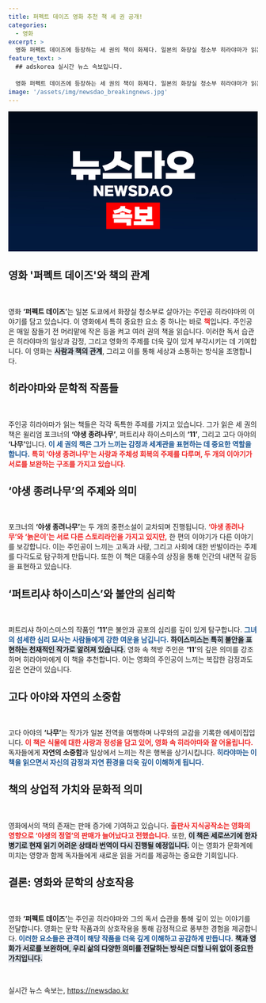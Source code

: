```yaml
---
title: 퍼펙트 데이즈 영화 추천 책 세 권 공개!
categories:
  - 영화
excerpt: >
  영화 퍼펙트 데이즈에 등장하는 세 권의 책이 화제다. 일본의 화장실 청소부 히라야마가 읽는 이 작품들은 사랑과 주체성을 탐구하며, 영화와 함께 다시 빛을 발하고 있다. <야생의 정열>의 재번역 소식과 함께 책에 대한 관심이 고조되고 있다. 클릭해 자세히 알아보세요!
feature_text: >
  ## adskorea 실시간 뉴스 속보입니다.

  영화 퍼펙트 데이즈에 등장하는 세 권의 책이 화제다. 일본의 화장실 청소부 히라야마가 읽는 이 작품들은 사랑과 주체성을 탐구하며, 영화와 함께 다시 빛을 발하고 있다. <야생의 정열>의 재번역 소식과 함께 책에 대한 관심이 고조되고 있다. 클릭해 자세히 알아보세요!
image: '/assets/img/newsdao_breakingnews.jpg'
---
```


<p><img src="/assets/img/newsdao_breakingnews.jpg" alt="adskorea 속보" /></p>

<h2 data-ke-size="size26">영화 '퍼펙트 데이즈'와 책의 관계</h2>

<p data-ke-size="size16">&nbsp;</p>

<p>영화 <b>‘퍼펙트 데이즈’</b>는 일본 도쿄에서 화장실 청소부로 살아가는 주인공 히라야마의 이야기를 담고 있습니다. 이 영화에서 특히 중요한 요소 중 하나는 바로 <b><span style="color: #ee2323;">책</span></b>입니다. 주인공은 매일 잠들기 전 머리맡에 작은 등을 켜고 여러 권의 책을 읽습니다. 이러한 독서 습관은 히라야마의 일상과 감정, 그리고 영화의 주제를 더욱 깊이 있게 부각시키는 데 기여합니다. 이 영화는 <b><span style="background-color: #21538527;">사람과 책의 관계</span></b>, 그리고 이를 통해 세상과 소통하는 방식을 조명합니다. </p>

<h2 data-ke-size="size26">히라야마와 문학적 작품들</h2>

<p data-ke-size="size16">&nbsp;</p>

<p>주인공 히라야마가 읽는 책들은 각각 독특한 주제를 가지고 있습니다. 그가 읽은 세 권의 책은 윌리엄 포크너의 <b>‘야생 종려나무’</b>, 퍼트리샤 하이스미스의 <b>‘11’</b>, 그리고 고다 아야의 <b>‘나무’</b>입니다. <b><span style="color: #1a5490;">이 세 권의 책은 그가 느끼는 감정과 세계관을 표현하는 데 중요한 역할을 합니다.</span></b> <b><span style="color: #ee2323;">특히 ‘야생 종려나무’는 사랑과 주체성 회복의 주제를 다루며, 두 개의 이야기가 서로를 보완하는 구조를 가지고 있습니다.</span></b> </p>

<h2 data-ke-size="size26">‘야생 종려나무’의 주제와 의미</h2>

<p data-ke-size="size16">&nbsp;</p>

<p>포크너의 <b>‘야생 종려나무’</b>는 두 개의 중편소설이 교차되며 진행됩니다. <b><span style="color: #ee2323;">‘야생 종려나무’와 ‘늙은이’는 서로 다른 스토리라인을 가지고 있지만,</span></b> 한 편의 이야기가 다른 이야기를 보강합니다. 이는 주인공이 느끼는 고독과 사랑, 그리고 사회에 대한 반발이라는 주제를 다각도로 탐구하게 만듭니다. 또한 이 책은 대홍수의 상징을 통해 인간의 내면적 갈등을 표현하고 있습니다. </p>

<h2 data-ke-size="size26">‘퍼트리샤 하이스미스’와 불안의 심리학</h2>

<p data-ke-size="size16">&nbsp;</p>

<p>퍼트리샤 하이스미스의 작품인 <b>‘11’</b>은 불안과 공포의 심리를 깊이 있게 탐구합니다. <b><span style="color: #1a5490;">그녀의 섬세한 심리 묘사는 사람들에게 강한 여운을 남깁니다.</span></b> <b><span style="background-color: #21538527;">하이스미스는 특히 불안을 표현하는 천재적인 작가로 알려져 있습니다.</span></b> 영화 속 책방 주인은 <b>‘11’</b>의 깊은 의미를 강조하며 히라야마에게 이 책을 추천합니다. 이는 영화의 주인공이 느끼는 복잡한 감정과도 깊은 연관이 있습니다.</p>

<h2 data-ke-size="size26">고다 아야와 자연의 소중함</h2>

<p data-ke-size="size16">&nbsp;</p>

<p>고다 아야의 <b>‘나무’</b>는 작가가 일본 전역을 여행하며 나무와의 교감을 기록한 에세이집입니다. <b><span style="color: #ee2323;">이 책은 식물에 대한 사랑과 정성을 담고 있어, 영화 속 히라야마와 잘 어울립니다.</span></b> 독자들에게 <b>자연의 소중함</b>과 일상에서 느끼는 작은 행복을 상기시킵니다. <b><span style="color: #1a5490;">히라야마는 이 책을 읽으면서 자신의 감정과 자연 환경을 더욱 깊이 이해하게 됩니다.</span></b>  </p>

<h2 data-ke-size="size26">책의 상업적 가치와 문화적 의미</h2>

<p data-ke-size="size16">&nbsp;</p>

<p>영화에서의 책의 존재는 판매 증가에 기여하고 있습니다. <b><span style="color: #ee2323;">출판사 지식공작소는 영화의 영향으로 <b>‘야생의 정열’</b>의 판매가 늘어났다고 전했습니다.</span></b> 또한, <b><span style="background-color: #21538527;">이 책은 세로쓰기에 한자 병기로 현재 읽기 어려운 상태라 번역이 다시 진행될 예정입니다.</span></b> 이는 영화가 문화계에 미치는 영향과 함께 독자들에게 새로운 읽을 거리를 제공하는 중요한 기회입니다.</p>

<h2 data-ke-size="size26">결론: 영화와 문학의 상호작용</h2>

<p data-ke-size="size16">&nbsp;</p>

<p>영화 <b>‘퍼펙트 데이즈’</b>는 주인공 히라야마와 그의 독서 습관을 통해 깊이 있는 이야기를 전달합니다. 영화는 문학 작품과의 상호작용을 통해 감정적으로 풍부한 경험을 제공합니다. <b><span style="color: #1a5490;">이러한 요소들은 관객이 해당 작품을 더욱 깊게 이해하고 공감하게 만듭니다.</span></b> <b><span style="background-color: #21538527;">책과 영화가 서로를 보완하며, 우리 삶의 다양한 의미를 전달하는 방식은 더할 나위 없이 중요한 가치입니다.</span></b> </p>

<p data-ke-size="size16">&nbsp;</p>
실시간 뉴스 속보는, <a href="https://newsdao.kr" rel="dofollow">https://newsdao.kr</a>


